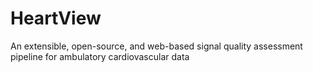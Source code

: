 # HeartView
An extensible, open-source, and web-based signal quality assessment pipeline for ambulatory cardiovascular data
